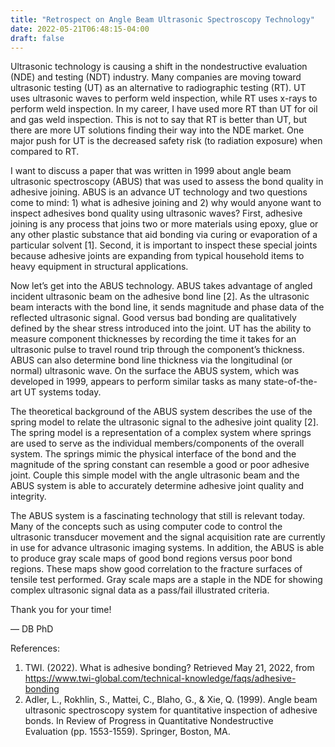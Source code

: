 ```yaml
---
title: "Retrospect on Angle Beam Ultrasonic Spectroscopy Technology"
date: 2022-05-21T06:48:15-04:00
draft: false
---
```


Ultrasonic technology is causing a shift in the nondestructive evaluation (NDE) and testing (NDT) industry. Many companies are moving toward ultrasonic testing (UT) as an alternative to radiographic testing (RT). UT uses ultrasonic waves to perform weld inspection, while RT uses x-rays to perform weld inspection. In my career, I have used more RT than UT for oil and gas weld inspection. This is not to say that RT is better than UT, but there are more UT solutions finding their way into the NDE market. One major push for UT is the decreased safety risk (to radiation exposure) when compared to RT.

I want to discuss a paper that was written in 1999 about angle beam ultrasonic spectroscopy (ABUS) that was used to assess the bond quality in adhesive joining. ABUS is an advance UT technology and two questions come to mind: 1) what is adhesive joining and 2) why would anyone want to inspect adhesives bond quality using ultrasonic waves? First, adhesive joining is any process that joins two or more materials using epoxy, glue or any other plastic substance that aid bonding via curing or evaporation of a particular solvent [1]. Second, it is important to inspect these special joints because adhesive joints are expanding from typical household items to heavy equipment in structural applications.

Now let’s get into the ABUS technology. ABUS takes advantage of angled incident ultrasonic beam on the adhesive bond line [2]. As the ultrasonic beam interacts with the bond line, it sends magnitude and phase data of the reflected ultrasonic signal. Good versus bad bonding are qualitatively defined by the shear stress introduced into the joint. UT has the ability to measure component thicknesses by recording the time it takes for an ultrasonic pulse to travel round trip through the component’s thickness. ABUS can also determine bond line thickness via the longitudinal (or normal) ultrasonic wave. On the surface the ABUS system, which was developed in 1999, appears to perform similar tasks as many state-of-the-art UT systems today.

The theoretical background of the ABUS system describes the use of the spring model to relate the ultrasonic signal to the adhesive joint quality [2]. The spring model is a representation of a complex system where springs are used to serve as the individual members/components of the overall system. The springs mimic the physical interface of the bond and the magnitude of the spring constant can resemble a good or poor adhesive joint. Couple this simple model with the angle ultrasonic beam and the ABUS system is able to accurately determine adhesive joint quality and integrity.

The ABUS system is a fascinating technology that still is relevant today. Many of the concepts such as using computer code to control the ultrasonic transducer movement and the signal acquisition rate are currently in use for advance ultrasonic imaging systems. In addition, the ABUS is able to produce gray scale maps of good bond regions versus poor bond regions. These maps show good correlation to the fracture surfaces of tensile test performed. Gray scale maps are a staple in the NDE for showing complex ultrasonic signal data as a pass/fail illustrated criteria.

Thank you for your time!

— DB PhD

References:
1. TWI. (2022). What is adhesive bonding? Retrieved May 21, 2022, from https://www.twi-global.com/technical-knowledge/faqs/adhesive-bonding
2. Adler, L., Rokhlin, S., Mattei, C., Blaho, G., & Xie, Q. (1999). Angle beam ultrasonic spectroscopy system for quantitative inspection of adhesive bonds. In Review of Progress in Quantitative Nondestructive Evaluation (pp. 1553-1559). Springer, Boston, MA.